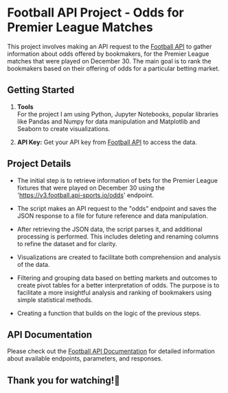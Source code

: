 # Football API Project - Odds for Premier League Matches

This project involves making an API request to the [Football API](https://www.api-football.com/) to gather information about odds offered by bookmakers, for the Premier League matches that were played on December 30. The main goal is to rank the bookmakers based on their offering of odds for a particular betting market.

## Getting Started
1. **Tools**    
   For the project I am using Python, Jupyter Notebooks, popular libraries like Pandas and Numpy for data manipulation and Matplotlib and Seaborn to create visualizations.

2. **API Key:**
   Get your API key from [Football API](https://www.api-football.com/) to access the data.

## **Project Details**
   - The initial step is to retrieve information of bets for the Premier League fixtures that were played on December 30 using the 'https://v3.football.api-sports.io/odds' endpoint.

   - The script makes an API request to the "odds" endpoint and saves the JSON response to a file for future reference and data manipulation.

   - After retrieving the JSON data, the script parses it, and additional processing is performed. This includes deleting and renaming columns to refine the dataset and for clarity.

   - Visualizations are created to facilitate both comprehension and analysis of the data.
   
   - Filtering and grouping data based on betting markets and outcomes to create pivot tables for a better interpretation of odds. The purpose is to facilitate a more insightful analysis and ranking of bookmakers using simple statistical methods.

   - Creating a function that builds on the logic of the previous steps.

## API Documentation

Please check out the [Football API Documentation](https://www.api-football.com/documentation-v3) for detailed information about available endpoints, parameters, and responses. 

## Thank you for watching!🚀